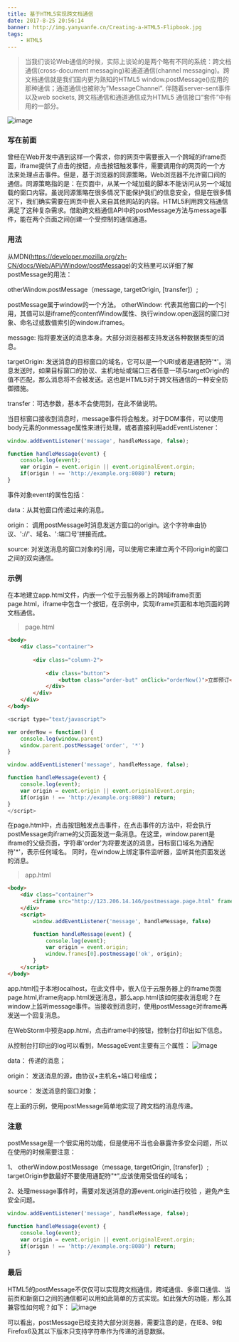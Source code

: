 ```yaml
---
title: 基于HTML5实现跨文档通信
date: 2017-8-25 20:56:14
banner: http://img.yanyuanfe.cn/Creating-a-HTML5-Flipbook.jpg
tags:
	- HTML5
---
```



> 当我们谈论Web通信的时候，实际上谈论的是两个略有不同的系统：跨文档通信(cross-document messaging)和通道通信(channel messaging)。跨文档通信就是我们国内更为熟知的HTML5 window.postMessage()应用的那种通信；通道通信也被称为”MessageChannel”. 伴随着server-sent事件以及web sockets, 跨文档通信和通道通信成为HTML5 通信接口“套件”中有用的一部分。

![image](http://img.yanyuanfe.cn/Creating-a-HTML5-Flipbook.jpg)

<!--more-->

### 写在前面
曾经在Web开发中遇到这样一个需求，你的网页中需要嵌入一个跨域的iframe页面，iframe提供了点击的按钮，点击按钮触发事件，需要调用你的网页的一个方法来处理点击事件。但是，基于浏览器的同源策略，Web浏览器不允许窗口间的通信。同源策略指的是：在页面中，从某一个域加载的脚本不能访问从另一个域加载的窗口内容。虽说同源策略在很多情况下能保护我们的信息安全，但是在很多情况下，我们确实需要在网页中嵌入来自其他网站的内容。HTML5利用跨文档通信满足了这种复杂需求。借助跨文档通信API中的postMessage方法与message事件，能在两个页面之间创建一个受控制的通信通道。

### 用法
从MDN(https://developer.mozilla.org/zh-CN/docs/Web/API/Window/postMessage)的文档里可以详细了解postMessage的用法：

otherWindow.postMessage（message, targetOrigin, [transfer]）;

postMessage属于window的一个方法。
otherWindow: 代表其他窗口的一个引用，其值可以是iframe的contentWindow属性、执行window.open返回的窗口对象、命名过或数值索引的window.iframes。

message: 指将要发送的消息本身。大部分浏览器都支持发送各种数据类型的消息。

targetOrigin: 发送消息的目标窗口的域名，它可以是一个URI或者是通配符'*'。消息发送时，如果目标窗口的协议、主机地址或端口三者任意一项与targetOrigin的值不匹配，那么消息将不会被发送。这也是HTML5对于跨文档通信的一种安全防御措施。

transfer：可选参数，基本不会使用到，在此不做说明。

当目标窗口接收到消息时，message事件将会触发。对于DOM事件，可以使用body元素的onmessage属性来进行处理，或者直接利用addEventListener：


``` js
window.addEventListener('message', handleMessage, false);

function handleMessage(event) {
    console.log(event);
    var origin = event.origin || event.originalEvent.orgin;
    if(origin ! == 'http://example.org:8080') return;
}

```

 
事件对象event的属性包括：

data：从其他窗口传递过来的消息。

origin： 调用postMessage时消息发送方窗口的origin。这个字符串由协议、'://'、域名、':端口号'拼接而成。

source: 对发送消息的窗口对象的引用，可以使用它来建立两个不同origin的窗口之间的双向通信。

### 示例
在本地建立app.html文件，内嵌一个位于云服务器上的跨域iframe页面page.html，iframe中包含一个按钮，在示例中，实现iframe页面和本地页面的跨文档通信。

> page.html
 
 
``` html
<body>
    <div class="container">
        
        <div class="column-2">
            
            <div class="button">
                <button class="order-but" onClick="orderNow()">立即预订</button>
            </div>
        </div>
    </div>
</body>
```
``` js
<script type="text/javascript">

var orderNow = function() {  
    console.log(window.parent)
    window.parent.postMessage('order', '*')
}

window.addEventListener('message', handleMessage, false);

function handleMessage(event) {
    console.log(event);
    var origin = event.origin || event.originalEvent.orgin;
    if(origin ! == 'http://example.org:8080') return;
}
</script>
```
 
在page.html中，点击按钮触发点击事件，在点击事件的方法中，将会执行postMessage向iframe的父页面发送一条消息。在这里，window.parent是iframe的父级页面，字符串'order'为将要发送的消息，目标窗口域名为通配符'*'，表示任何域名。
同时，在window上绑定事件监听器，监听其他页面发送的消息。

> app.html


``` html
<body>
    <div class="container">
        <iframe src="http://123.206.14.146/postmessage.page.html" frameborder="0" id="external-frame" width="100%" height="500px"></iframe>
    </div>
    <script>
        window.addEventListener('message', handleMessage, false)

        function handleMessage(event) {
            console.log(event);
            var origin = event.origin;
            window.frames[0].postmessage('ok', origin);
        }
    </script>
</body>
```

app.html位于本地localhost，在此文件中，嵌入位于云服务器上的iframe页面page.html,iframe向app.html发送消息，那么app.html该如何接收消息呢？在window上监听message事件。当接收到消息时，使用postMessage对iframe再发送一个回复消息。

在WebStorm中预览app.html，点击iframe中的按钮，控制台打印出如下信息。
 
从控制台打印出的log可以看到，MessageEvent主要有三个属性：
![image](http://img.yanyuanfe.cn/console.png)

data： 传递的消息；

origin： 发送消息的源，由协议+主机名+端口号组成；

source： 发送消息的窗口对象；

在上面的示例，使用postMessage简单地实现了跨文档的消息传递。
 
### 注意

postMessage是一个很实用的功能，但是使用不当也会暴露许多安全问题，所以在使用的时候需要注意：

1、 otherWindow.postMessage（message, targetOrigin, [transfer]）;
targetOrigin参数最好不要使用通配符"*",应该使用受信任的域名；

2、处理message事件时，需要对发送消息的源event.origin进行校验 ，避免产生安全问题。


``` js
window.addEventListener('message', handleMessage, false);

function handleMessage(event) {
    console.log(event);
    var origin = event.origin || event.originalEvent.orgin;
    if(origin ! == 'http://example.org:8080') return;
}

```

 
### 最后
HTML5的postMessage不仅仅可以实现跨文档通信，跨域通信、多窗口通信、当前页和新窗口之间的通信都可以用如此简单的方式实现。如此强大的功能，那么其兼容性如何呢？如下：
![image](http://img.yanyuanfe.cn/caniuse.png)
 
可以看出，postMessage已经支持大部分浏览器，需要注意的是，在IE8、9和Firefox6及其以下版本只支持字符串作为传递的消息数据。
